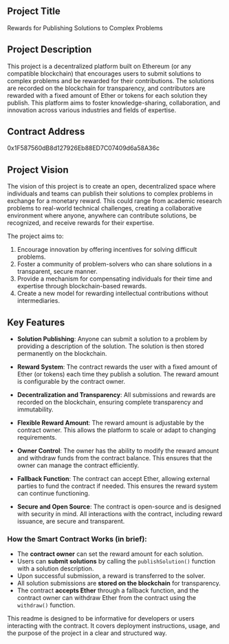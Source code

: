 

## Project Title
Rewards for Publishing Solutions to Complex Problems

## Project Description
This project is a decentralized platform built on Ethereum (or any compatible blockchain) that encourages users to submit solutions to complex problems and be rewarded for their contributions. The solutions are recorded on the blockchain for transparency, and contributors are rewarded with a fixed amount of Ether or tokens for each solution they publish. This platform aims to foster knowledge-sharing, collaboration, and innovation across various industries and fields of expertise.

## Contract Address
0x1F587560dB8d127926Eb88ED7C07409d6a58A36c

## Project Vision
The vision of this project is to create an open, decentralized space where individuals and teams can publish their solutions to complex problems in exchange for a monetary reward. This could range from academic research problems to real-world technical challenges, creating a collaborative environment where anyone, anywhere can contribute solutions, be recognized, and receive rewards for their expertise.

The project aims to:
1. Encourage innovation by offering incentives for solving difficult problems.
2. Foster a community of problem-solvers who can share solutions in a transparent, secure manner.
3. Provide a mechanism for compensating individuals for their time and expertise through blockchain-based rewards.
4. Create a new model for rewarding intellectual contributions without intermediaries.

## Key Features

- **Solution Publishing**: Anyone can submit a solution to a problem by providing a description of the solution. The solution is then stored permanently on the blockchain.
  
- **Reward System**: The contract rewards the user with a fixed amount of Ether (or tokens) each time they publish a solution. The reward amount is configurable by the contract owner.

- **Decentralization and Transparency**: All submissions and rewards are recorded on the blockchain, ensuring complete transparency and immutability.

- **Flexible Reward Amount**: The reward amount is adjustable by the contract owner. This allows the platform to scale or adapt to changing requirements.

- **Owner Control**: The owner has the ability to modify the reward amount and withdraw funds from the contract balance. This ensures that the owner can manage the contract efficiently.

- **Fallback Function**: The contract can accept Ether, allowing external parties to fund the contract if needed. This ensures the reward system can continue functioning.

- **Secure and Open Source**: The contract is open-source and is designed with security in mind. All interactions with the contract, including reward issuance, are secure and transparent.




### How the Smart Contract Works (in brief):

- The **contract owner** can set the reward amount for each solution.
- Users can **submit solutions** by calling the `publishSolution()` function with a solution description.
- Upon successful submission, a reward is transferred to the solver.
- All solution submissions are **stored on the blockchain** for transparency.
- The contract **accepts Ether** through a fallback function, and the contract owner can withdraw Ether from the contract using the `withdraw()` function.

This readme is designed to be informative for developers or users interacting with the contract. It covers deployment instructions, usage, and the purpose of the project in a clear and structured way.








